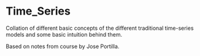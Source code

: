 # Time_Series
Collation of different basic concepts of the different traditional time-series models and some basic intuition behind them.

Based on notes from course <Python for Time Series Data Analysis> by Jose Portilla.
